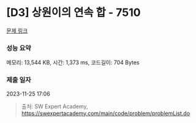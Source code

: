 # [D3] 상원이의 연속 합 - 7510 

[문제 링크](https://swexpertacademy.com/main/code/problem/problemDetail.do?contestProbId=AWoEzJFa2A4DFARq) 

### 성능 요약

메모리: 13,544 KB, 시간: 1,373 ms, 코드길이: 704 Bytes

### 제출 일자

2023-11-25 17:06



> 출처: SW Expert Academy, https://swexpertacademy.com/main/code/problem/problemList.do